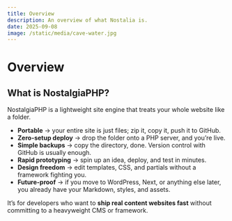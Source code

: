 ```yaml
---
title: Overview
description: An overview of what Nostalia is.
date: 2025-09-08
image: /static/media/cave-water.jpg
---
```


# Overview

## What is NostalgiaPHP?

NostalgiaPHP is a lightweight site engine that treats your whole website like a folder.

- **Portable** → your entire site is just files; zip it, copy it, push it to GitHub.  
- **Zero-setup deploy** → drop the folder onto a PHP server, and you’re live.  
- **Simple backups** → copy the directory, done. Version control with GitHub is usually enough.  
- **Rapid prototyping** → spin up an idea, deploy, and test in minutes.  
- **Design freedom** → edit templates, CSS, and partials without a framework fighting you.  
- **Future-proof** → if you move to WordPress, Next, or anything else later, you already have your Markdown, styles, and assets.  

It’s for developers who want to **ship real content websites fast** without committing to a heavyweight CMS or framework.
